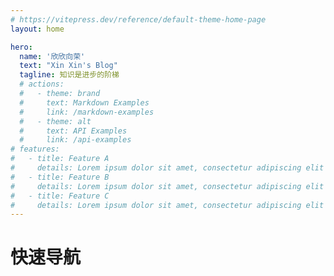 ```yaml
---
# https://vitepress.dev/reference/default-theme-home-page
layout: home

hero:
  name: '欣欣向荣'
  text: "Xin Xin's Blog"
  tagline: 知识是进步的阶梯
  # actions:
  #   - theme: brand
  #     text: Markdown Examples
  #     link: /markdown-examples
  #   - theme: alt
  #     text: API Examples
  #     link: /api-examples
# features:
#   - title: Feature A
#     details: Lorem ipsum dolor sit amet, consectetur adipiscing elit
#   - title: Feature B
#     details: Lorem ipsum dolor sit amet, consectetur adipiscing elit
#   - title: Feature C
#     details: Lorem ipsum dolor sit amet, consectetur adipiscing elit
---
```


# 快速导航

<script setup>
</script>

<Navs />
